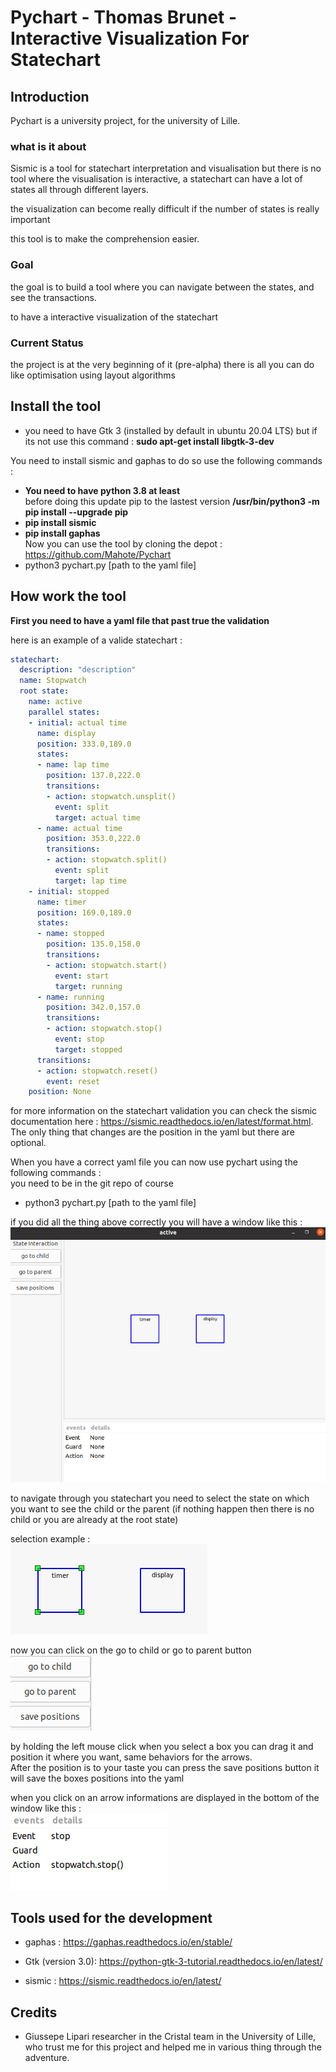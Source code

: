 # Pychart - Thomas Brunet - Interactive Visualization For Statechart
## Introduction

Pychart is a university project, for the university of Lille.  

### what is it about

Sismic is a tool for statechart interpretation and visualisation but there is no tool where the visualisation is interactive, a statechart can have a lot of states all through different layers.

the visualization can become really difficult if the number of states is really important

this tool is to make the comprehension easier.

### Goal

the goal is to build a tool where you can navigate between the states, and see the transactions.

to have a interactive visualization of the statechart
### Current Status

the project is at the very beginning of it (pre-alpha)
there is all you can do like optimisation using layout algorithms

## Install the tool

* you need to have Gtk 3 (installed by default in ubuntu 20.04 LTS) but if its not use this command :
**sudo apt-get install libgtk-3-dev**

You need to install sismic and gaphas to do so use the following commands :
* **You need to have python 3.8 at least**  
before doing this update pip to the lastest version **/usr/bin/python3 -m pip install --upgrade pip** 
* **pip install sismic**
* **pip install gaphas**  
Now you can use the tool by cloning the depot : https://github.com/Mahote/Pychart
* python3 pychart.py [path to the yaml file]


## How work the tool

**First you need to have a yaml file that past true the validation**

here is an example of a valide statechart : 
```yaml
statechart:
  description: "description"
  name: Stopwatch
  root state:
    name: active
    parallel states:
    - initial: actual time
      name: display
      position: 333.0,189.0
      states:
      - name: lap time
        position: 137.0,222.0
        transitions:
        - action: stopwatch.unsplit()
          event: split
          target: actual time
      - name: actual time
        position: 353.0,222.0
        transitions:
        - action: stopwatch.split()
          event: split
          target: lap time
    - initial: stopped
      name: timer
      position: 169.0,189.0
      states:
      - name: stopped
        position: 135.0,158.0
        transitions:
        - action: stopwatch.start()
          event: start
          target: running
      - name: running
        position: 342.0,157.0
        transitions:
        - action: stopwatch.stop()
          event: stop
          target: stopped
      transitions:
      - action: stopwatch.reset()
        event: reset
    position: None
```
for more information on the statechart validation you can check the sismic documentation here : https://sismic.readthedocs.io/en/latest/format.html.  
The only thing that changes are the position in the yaml but there are optional.

When you have a correct yaml file you can now use pychart using the following commands :  
you need to be in the git repo of course  
* python3 pychart.py [path to the yaml file]

if you did all the thing above correctly you will have a window like this : 
![example img](doc/img/exampleREADME.png)

to navigate through you statechart you need to select the state on which you want to see the child or the parent (if nothing happen then there is no child or you are already at the root state)

selection example :   
![example selection](doc/img/selectionexample.png)

now you can click on the go to child or go to parent button  
![example button](doc/img/examplebutton.png)

by holding the left mouse click when you select a box you can drag it and position it where you want, same behaviors for the arrows.  
After the position is to your taste you can press the save positions button it will save the boxes positions into the yaml

when you click on an arrow informations are displayed in the bottom of the window like this :  
![arrow informations example](doc/img/arrowinfo.png)

## Tools used for the development
* gaphas : https://gaphas.readthedocs.io/en/stable/
* Gtk (version 3.0): https://python-gtk-3-tutorial.readthedocs.io/en/latest/

* sismic : https://sismic.readthedocs.io/en/latest/

## Credits

* Giussepe Lipari researcher in the Cristal team in the University of Lille, who trust me for this project and helped me in various thing through the adventure.